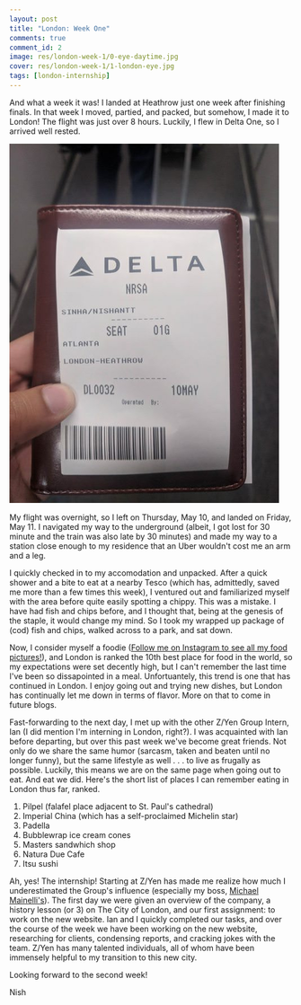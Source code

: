 ```yaml
---
layout: post
title: "London: Week One"
comments: true
comment_id: 2
image: res/london-week-1/0-eye-daytime.jpg
cover: res/london-week-1/1-london-eye.jpg
tags: [london-internship]
---
```


And what a week it was! I landed at Heathrow just one week after finishing finals. In that week I moved, partied, and packed, but somehow, I made it to London!
The flight was just over 8 hours. Luckily, I flew in Delta One, so I arrived well rested. 


![first class ticket!](../res/london-week-1/2-ticket.jpg)


My flight was overnight, so I left on Thursday, May 10, and landed on Friday, May 11. I navigated my way to the underground (albeit, I got lost for 30 minute and the train was also late by 30 minutes) and made my way to a station close enough to my residence that an Uber wouldn't cost me an arm and a leg.

I quickly checked in to my accomodation and unpacked. After a quick shower and a bite to eat at a nearby Tesco (which has, admittedly, saved me more than a few times this week), I ventured out and familiarized myself with the area before quite easily spotting a chippy. This was a mistake. I have had fish and chips before, and I thought that, being at the genesis of the staple, it would change my mind. So I took my wrapped up package of (cod) fish and chips, walked across to a park, and sat down.

Now, I consider myself a foodie ([Follow me on Instagram to see all my food pictures!](https://www.instagram.com/nishnha/)), and London is ranked the 10th best place for food in the world, so my expectations were set decently high, but I can't remember the last time I've been so dissapointed in a meal. Unfortuantely, this trend is one that has continued in London. I enjoy going out and trying new dishes, but London has continually let me down in terms of flavor. More on that to come in future blogs.

Fast-forwarding to the next day, I met up with the other Z/Yen Group Intern, Ian (I did mention I'm interning in London, right?). I was acquainted with Ian before departing, but over this past week we've become great friends. Not only do we share the same humor (sarcasm, taken and beaten until no longer funny), but the same lifestyle as well . . . to live as frugally as possible.
Luckily, this means we are on the same page when going out to eat. And eat we did. Here's the short list of places I can remember eating in London thus far, ranked.

1. Pilpel (falafel place adjacent to St. Paul's cathedral)
2. Imperial China (which has a self-proclaimed Michelin star)
3. Padella
4. Bubblewrap ice cream cones
5. Masters sandwhich shop
6. Natura Due Cafe
7. Itsu sushi

Ah, yes! The internship! Starting at Z/Yen has made me realize how much I underestimated the Group's influence (especially my boss, [Michael Mainelli's](https://www.linkedin.com/in/mrmainelli/)).
The first day we were given an overview of the company, a history lesson (or 3) on The City of London, and our first assignment: to work on the new website.
Ian and I quickly completed our tasks, and over the course of the week we have been working on the new website, researching for clients, condensing reports, and cracking jokes with the team.
Z/Yen has many talented individuals, all of whom have been immensely helpful to my transition to this new city.

Looking forward to the second week!

Nish